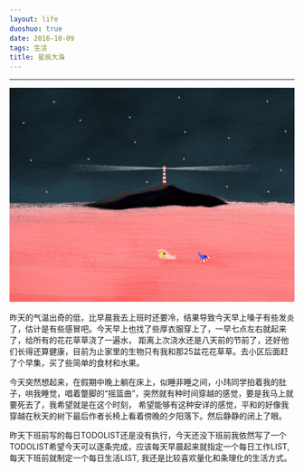 ```yaml
---
layout: life
duoshuo: true
date: 2016-10-09
tags: 生活
title: 星辰大海
---
```


******

![星辰大海](/life/2016/2016res/2016-10-9.jpg)

昨天的气温出奇的低，比早晨我去上班时还要冷，结果导致今天早上嗓子有些发炎了，估计是有些感冒吧。今天早上也找了些厚衣服穿上了，一早七点左右就起来了，给所有的花花草草浇了一遍水，
距离上次浇水还是八天前的节前了，还好他们长得还算健康，目前为止家里的生物只有我和那25盆花花草草。去小区后面赶了个早集，买了些简单的食材和水果。

今天突然想起来，在假期中晚上躺在床上，似睡非睡之间，小玮同学拍着我的肚子，哄我睡觉，唱着蹩脚的“摇篮曲”，突然就有种时间穿越的感觉，要是我马上就要死去了，我希望就是在这个时刻，
希望能够有这种安详的感觉，平和的好像我穿越在秋天的树下最后作者长椅上看着傍晚的夕阳落下。然后静静的闭上了眼。

昨天下班前写的每日TODOLIST还是没有执行，今天还没下班前我依然写了一个TODOLIST希望今天可以逐条完成，应该每天早晨起来就指定一个每日工作LIST,每天下班前就制定一个每日生活LIST,
我还是比较喜欢量化和条理化的生活方式。

